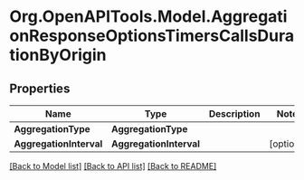 
# Org.OpenAPITools.Model.AggregationResponseOptionsTimersCallsDurationByOrigin

## Properties

Name | Type | Description | Notes
------------ | ------------- | ------------- | -------------
**AggregationType** | **AggregationType** |  | 
**AggregationInterval** | **AggregationInterval** |  | [optional] 

[[Back to Model list]](../README.md#documentation-for-models)
[[Back to API list]](../README.md#documentation-for-api-endpoints)
[[Back to README]](../README.md)

